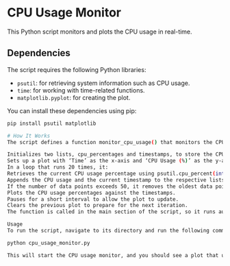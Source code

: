 # CPU Usage Monitor

This Python script monitors and plots the CPU usage in real-time.

## Dependencies

The script requires the following Python libraries:
- `psutil`: for retrieving system information such as CPU usage.
- `time`: for working with time-related functions.
- `matplotlib.pyplot`: for creating the plot.

You can install these dependencies using pip:

```bash
pip install psutil matplotlib

# How It Works
The script defines a function monitor_cpu_usage() that monitors the CPU usage and plots it in real-time. Here’s a brief overview of what the function does:

Initializes two lists, cpu_percentages and timestamps, to store the CPU usage values and the corresponding timestamps, respectively.
Sets up a plot with ‘Time’ as the x-axis and ‘CPU Usage (%)’ as the y-axis.
In a loop that runs 20 times, it:
Retrieves the current CPU usage percentage using psutil.cpu_percent(interval=1).
Appends the CPU usage and the current timestamp to the respective lists.
If the number of data points exceeds 50, it removes the oldest data points to keep the total number at 50.
Plots the CPU usage percentages against the timestamps.
Pauses for a short interval to allow the plot to update.
Clears the previous plot to prepare for the next iteration.
The function is called in the main section of the script, so it runs automatically when you run the script.

Usage
To run the script, navigate to its directory and run the following command:

python cpu_usage_monitor.py

This will start the CPU usage monitor, and you should see a plot that updates in real-time.
